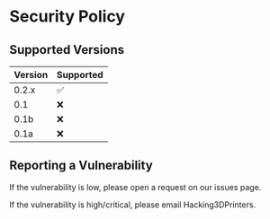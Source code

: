 # Security Policy

## Supported Versions

| Version | Supported          |
| ------- | ------------------ |
| 0.2.x   | :white_check_mark: |
| 0.1     | :x:                |
| 0.1b    | :x:                |
| 0.1a    | :x:                |

## Reporting a Vulnerability

If the vulnerability is low, please open a request on our issues page.

If the vulnerability is high/critical, please email Hacking3DPrinters.
